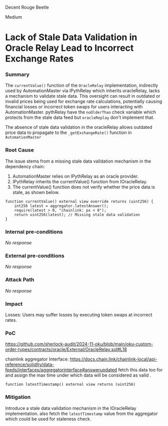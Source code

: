 Decent Rouge Beetle

Medium

# Lack of Stale Data Validation in Oracle Relay Lead to Incorrect Exchange Rates

### Summary

The `currentValue()` function of the `OracleRelay` implementation, indirectly used by AutomationMaster via IPythRelay which inherits oracleRelay, lacks a mechanism to validate stale data. This oversight can result in outdated or invalid prices being used for exchange rate calculations, potentially causing financial losses or incorrect token swaps for users interacting with AutomationMaster.
pythRelay have the `noOlderThan` check variable  which protects from the stale data feed but `oracleReplay` don't implement that.

The absence of stale data validation in the oracleRelay allows outdated price data to propagate to the `_getExchangeRate()` function in `AutomationMaster`

### Root Cause

The issue stems from a missing stale data validation mechanism in the dependency chain:
1. AutomationMaster relies on IPythRelay as an oracle provider.
2. IPythRelay inherits the currentValue() function from IOracleRelay.
3. The currentValue() function does not verify whether the price data is stale, as shown below.

```solidity 
function currentValue() external view override returns (uint256) {
    int256 latest = aggregator.latestAnswer();
    require(latest > 0, "chainlink: px < 0");
    return uint256(latest); // Missing stale data validation
}
```

### Internal pre-conditions

_No response_

### External pre-conditions

_No response_

### Attack Path

_No response_

### Impact

Losses: Users may suffer losses by executing token swaps at incorrect rates.

### PoC

https://github.com/sherlock-audit/2024-11-oku/blob/main/oku-custom-order-types/contracts/oracle/External/OracleRelay.sol#L18

chainlink aggregator Interface:
https://docs.chain.link/chainlink-local/api-reference/solidity/data-feeds/interfaces/aggregatorinterface#answerupdated
fetch this data too for and assign the max time under which data will be considered as valid .

```solidity 
function latestTimestamp() external view returns (uint256)
```

### Mitigation

Introduce a stale data validation mechanism in the IOracleRelay implementation.
also fetch the `latestTimestamp` value from the aggregator which could be used for staleness check.